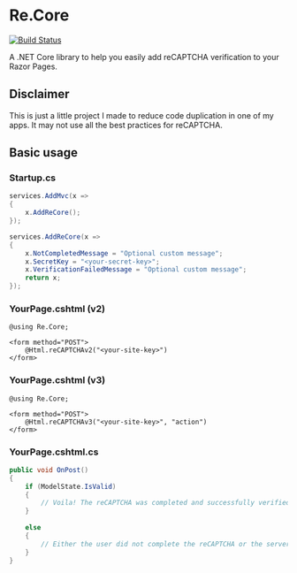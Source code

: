 # Re.Core

[![Build Status](https://shawnthebeachy.visualstudio.com/Re.Core/_apis/build/status/Re.Core%20(master)?branchName=master)](https://shawnthebeachy.visualstudio.com/Re.Core/_build/latest?definitionId=5&branchName=master)

A .NET Core library to help you easily add reCAPTCHA verification to your Razor Pages.

## Disclaimer

This is just a little project I made to reduce code duplication in one of my apps. It may not use all the best practices for reCAPTCHA.

## Basic usage

### Startup.cs

```c#
services.AddMvc(x =>
{
    x.AddReCore();
});

services.AddReCore(x =>
{
    x.NotCompletedMessage = "Optional custom message";
    x.SecretKey = "<your-secret-key>";
    x.VerificationFailedMessage = "Optional custom message";
    return x;
});
```

### YourPage.cshtml (v2)

```cshtml
@using Re.Core;

<form method="POST">
    @Html.reCAPTCHAv2("<your-site-key>")
</form>
```

### YourPage.cshtml (v3)

```cshtml
@using Re.Core;

<form method="POST">
    @Html.reCAPTCHAv3("<your-site-key>", "action")
</form>
```

### YourPage.cshtml.cs

```c#
public void OnPost()
{
    if (ModelState.IsValid)
    {   
        // Voila! The reCAPTCHA was completed and successfully verified.
    }
    
    else
    {
        // Either the user did not complete the reCAPTCHA or the server-side verification failed.
    }
}
```
